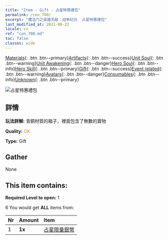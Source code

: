 ```yaml
---
title: "Item - Gift - 占星特惠禮包"
permalink: /con_700/
excerpt: "魔法门之英雄无敌：战争纪元  占星特惠禮包"
last_modified_at: 2021-06-22
locale: cn
ref: "con_700.md"
toc: false
classes: wide
---
```

 [Materials](/ItemsCN/){: .btn .btn--primary}[Artifacts](/ItemsCN/Artifacts/){: .btn .btn--success}[Unit Soul](/ItemsCN/UnitSoul/){: .btn .btn--warning}[Unit Awakening](/ItemsCN/UnitAwakening/){: .btn .btn--danger}[Hero Soul](/ItemsCN/HeroSoul/){: .btn .btn--info}[Hero Skill](/ItemsCN/HeroSkill/){: .btn .btn--primary}[Gift](/ItemsCN/Gift/){: .btn .btn--success}[Event related](/ItemsCN/Events/){: .btn .btn--warning}[Avatars](/ItemsCN/Avatars/){: .btn .btn--danger}[Consumables](/ItemsCN/Consumables/){: .btn .btn--info}[Unknown](/ItemsCN/Unknown/){: .btn .btn--primary}

 ![占星特惠禮包](/images/t/i_3018.png)

## 詳情
 **玩法詳解:** 青銅材質的箱子，裡面包含了無數的寶物

 **Quality:** <span style="color: #FF8C00">OK</span>

 **Type:** Gift

## Gather

  None

## This item contains:

 **Required Level to open:** 1

 6 You would get **ALL** items  from:

  | Nr | Amount |     Item    |
  |:---|:-------|:------------|
  | 1 |  **1x** | [占星限量銀幣](/cn/Items/con_969/) |  | 
